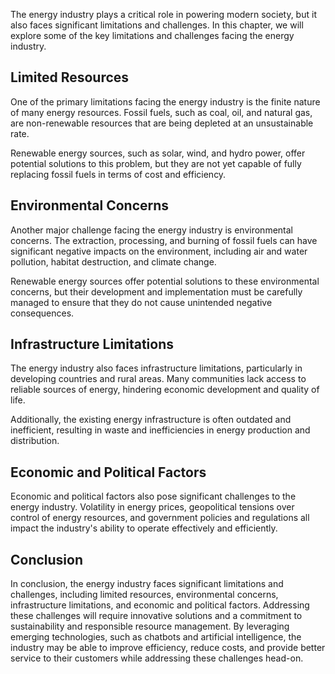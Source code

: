 
The energy industry plays a critical role in powering modern society, but it also faces significant limitations and challenges. In this chapter, we will explore some of the key limitations and challenges facing the energy industry.

Limited Resources
-----------------

One of the primary limitations facing the energy industry is the finite nature of many energy resources. Fossil fuels, such as coal, oil, and natural gas, are non-renewable resources that are being depleted at an unsustainable rate.

Renewable energy sources, such as solar, wind, and hydro power, offer potential solutions to this problem, but they are not yet capable of fully replacing fossil fuels in terms of cost and efficiency.

Environmental Concerns
----------------------

Another major challenge facing the energy industry is environmental concerns. The extraction, processing, and burning of fossil fuels can have significant negative impacts on the environment, including air and water pollution, habitat destruction, and climate change.

Renewable energy sources offer potential solutions to these environmental concerns, but their development and implementation must be carefully managed to ensure that they do not cause unintended negative consequences.

Infrastructure Limitations
--------------------------

The energy industry also faces infrastructure limitations, particularly in developing countries and rural areas. Many communities lack access to reliable sources of energy, hindering economic development and quality of life.

Additionally, the existing energy infrastructure is often outdated and inefficient, resulting in waste and inefficiencies in energy production and distribution.

Economic and Political Factors
------------------------------

Economic and political factors also pose significant challenges to the energy industry. Volatility in energy prices, geopolitical tensions over control of energy resources, and government policies and regulations all impact the industry's ability to operate effectively and efficiently.

Conclusion
----------

In conclusion, the energy industry faces significant limitations and challenges, including limited resources, environmental concerns, infrastructure limitations, and economic and political factors. Addressing these challenges will require innovative solutions and a commitment to sustainability and responsible resource management. By leveraging emerging technologies, such as chatbots and artificial intelligence, the industry may be able to improve efficiency, reduce costs, and provide better service to their customers while addressing these challenges head-on.
